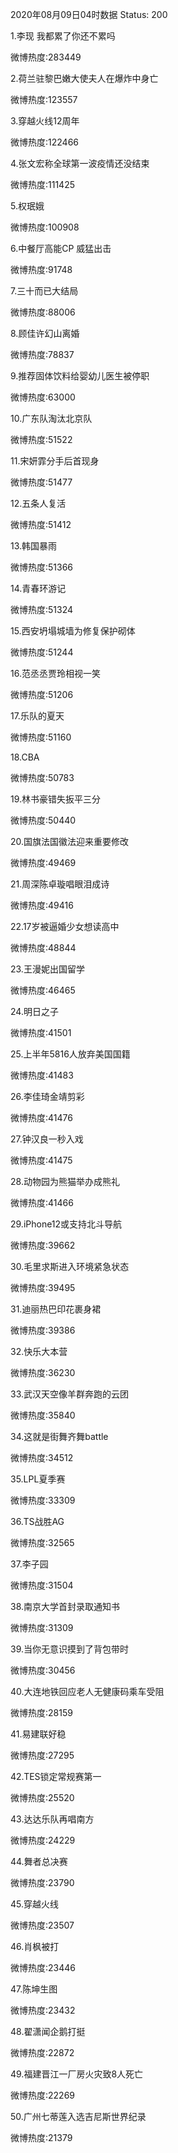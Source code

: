 2020年08月09日04时数据
Status: 200

1.李现 我都累了你还不累吗

微博热度:283449

2.荷兰驻黎巴嫩大使夫人在爆炸中身亡

微博热度:123557

3.穿越火线12周年

微博热度:122466

4.张文宏称全球第一波疫情还没结束

微博热度:111425

5.权珉娥

微博热度:100908

6.中餐厅高能CP 威猛出击

微博热度:91748

7.三十而已大结局

微博热度:88006

8.顾佳许幻山离婚

微博热度:78837

9.推荐固体饮料给婴幼儿医生被停职

微博热度:63000

10.广东队淘汰北京队

微博热度:51522

11.宋妍霏分手后首现身

微博热度:51477

12.五条人复活

微博热度:51412

13.韩国暴雨

微博热度:51366

14.青春环游记

微博热度:51324

15.西安坍塌城墙为修复保护砌体

微博热度:51244

16.范丞丞贾玲相视一笑

微博热度:51206

17.乐队的夏天

微博热度:51160

18.CBA

微博热度:50783

19.林书豪错失扳平三分

微博热度:50440

20.国旗法国徽法迎来重要修改

微博热度:49469

21.周深陈卓璇唱眼泪成诗

微博热度:49416

22.17岁被逼婚少女想读高中

微博热度:48844

23.王漫妮出国留学

微博热度:46465

24.明日之子

微博热度:41501

25.上半年5816人放弃美国国籍

微博热度:41483

26.李佳琦金靖剪彩

微博热度:41476

27.钟汉良一秒入戏

微博热度:41475

28.动物园为熊猫举办成熊礼

微博热度:41466

29.iPhone12或支持北斗导航

微博热度:39662

30.毛里求斯进入环境紧急状态

微博热度:39495

31.迪丽热巴印花裹身裙

微博热度:39386

32.快乐大本营

微博热度:36230

33.武汉天空像羊群奔跑的云团

微博热度:35840

34.这就是街舞齐舞battle

微博热度:34512

35.LPL夏季赛

微博热度:33309

36.TS战胜AG

微博热度:32565

37.李子园

微博热度:31504

38.南京大学首封录取通知书

微博热度:31309

39.当你无意识摸到了背包带时

微博热度:30456

40.大连地铁回应老人无健康码乘车受阻

微博热度:28159

41.易建联好稳

微博热度:27295

42.TES锁定常规赛第一

微博热度:25520

43.达达乐队再唱南方

微博热度:24229

44.舞者总决赛

微博热度:23790

45.穿越火线

微博热度:23507

46.肖枫被打

微博热度:23446

47.陈坤生图

微博热度:23432

48.翟潇闻企鹅打挺

微博热度:22872

49.福建晋江一厂房火灾致8人死亡

微博热度:22269

50.广州七蒂莲入选吉尼斯世界纪录

微博热度:21379

